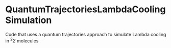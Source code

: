 # QuantumTrajectoriesLambdaCoolingSimulation
Code that uses a quantum trajectories approach to simulate Lambda cooling in $^{2}\Sigma$ molecules
